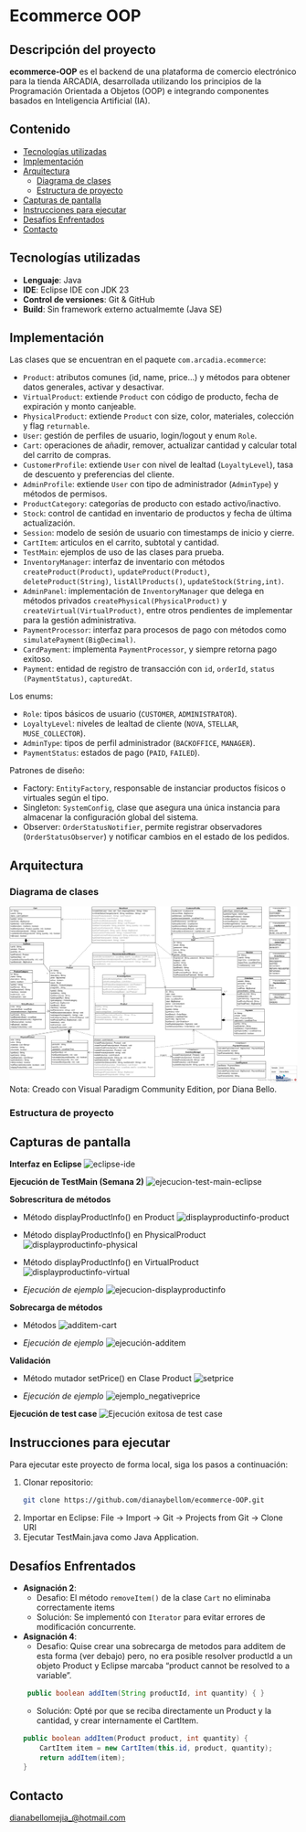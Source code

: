 # Ecommerce OOP

## Descripción del proyecto  
**ecommerce-OOP** es el backend de una plataforma de comercio electrónico para la tienda ARCADIA, desarrollada utilizando los principios de la Programación Orientada a Objetos (OOP) e integrando componentes basados en Inteligencia Artificial (IA). 

## Contenido
- [Tecnologías utilizadas](#tecnologías-utilizadas)
- [Implementación](#implementación)
- [Arquitectura](#arquitectura)
  - [Diagrama de clases](#diagrama-de-clases)
  - [Estructura de proyecto](#estructura-de-proyecto)
- [Capturas de pantalla](#capturas-de-pantalla)
- [Instrucciones para ejecutar](#instrucciones-para-ejecutar)
- [Desafíos Enfrentados](#desafíos-enfrentados)
- [Contacto](#contacto)

## Tecnologías utilizadas  
- **Lenguaje**: Java  
- **IDE**: Eclipse IDE con JDK 23
- **Control de versiones**: Git & GitHub  
- **Build**: Sin framework externo actualmemte (Java SE)  

## Implementación
Las clases que se encuentran en el paquete `com.arcadia.ecommerce`:
- `Product`: atributos comunes (id, name, price…) y métodos para obtener datos generales, activar y desactivar.
- `VirtualProduct`: extiende `Product` con código de producto, fecha de expiración y monto canjeable.
- `PhysicalProduct`: extiende `Product` con size, color, materiales, colección y flag `returnable`.
- `User`: gestión de perfiles de usuario, login/logout y enum `Role`.
- `Cart`: operaciones de añadir, remover, actualizar cantidad y calcular total del carrito de compras.
- `CustomerProfile`: extiende `User` con nivel de lealtad (`LoyaltyLevel`), tasa de descuento y preferencias del cliente.  
- `AdminProfile`: extiende `User` con tipo de administrador (`AdminType`) y métodos de permisos.  
- `ProductCategory`: categorías de producto con estado activo/inactivo.  
- `Stock`: control de cantidad en inventario de productos y fecha de última actualización.  
- `Session`: modelo de sesión de usuario con timestamps de inicio y cierre.  
- `CartItem`: articulos en el carrito, subtotal y cantidad.   
- `TestMain`: ejemplos de uso de las clases para prueba.
- `InventoryManager`: interfaz de inventario con métodos `createProduct(Product)`, `updateProduct(Product)`, `deleteProduct(String)`, `listAllProducts()`, `updateStock(String,int)`.  
- `AdminPanel`: implementación de `InventoryManager` que delega en métodos privados `createPhysical(PhysicalProduct)` y `createVirtual(VirtualProduct)`, entre otros pendientes de implementar para la gestión administrativa. 
- `PaymentProcessor`: interfaz para procesos de pago con métodos como `simulatePayment(BigDecimal)`.  
- `CardPayment`: implementa `PaymentProcessor`, y siempre retorna pago exitoso.  
- `Payment`: entidad de registro de transacción con `id`, `orderId`, `status (PaymentStatus)`, `capturedAt`.

Los enums:
- `Role`: tipos básicos de usuario (`CUSTOMER`, `ADMINISTRATOR`).  
- `LoyaltyLevel`: niveles de lealtad de cliente (`NOVA`, `STELLAR`, `MUSE_COLLECTOR`).  
- `AdminType`: tipos de perfil administrador (`BACKOFFICE`, `MANAGER`).
- `PaymentStatus`: estados de pago (`PAID`, `FAILED`).

Patrones de diseño:
- Factory: `EntityFactory`, responsable de instanciar productos físicos o virtuales según el tipo.
- Singleton: `SystemConfig`, clase que asegura una única instancia para almacenar la configuración global del sistema.
- Observer: `OrderStatusNotifier`, permite registrar observadores (`OrderStatusObserver`) y notificar cambios en el estado de los pedidos.

## Arquitectura
### Diagrama de clases  
![Diagrama UML de clases](docs/Diagrama-de-clases.jpg)
Nota: Creado con Visual Paradigm Community Edition, por Diana Bello.

### Estructura de proyecto

## Capturas de pantalla 
**Interfaz en Eclipse** 
![eclipse-ide](https://github.com/user-attachments/assets/9915cb61-021e-4c82-b7be-a049633b8220)

**Ejecución de TestMain (Semana 2)** 
![ejecucion-test-main-eclipse](https://github.com/user-attachments/assets/1c6723e6-3b88-405b-9af3-445bc2824eda)

**Sobrescritura de métodos** 
- Método displayProductInfo() en Product
![displayproductinfo-product](https://github.com/user-attachments/assets/16fb2812-4d3c-4a79-97dc-e0327f3da1a0)

- Método displayProductInfo() en PhysicalProduct
![displayproductinfo-physical](https://github.com/user-attachments/assets/1eec8406-1b77-46e7-a8e8-b17886ab5308)

- Método displayProductInfo() en VirtualProduct
![displayproductinfo-virtual](https://github.com/user-attachments/assets/f631687f-3686-40bc-b0d4-caf2218e84d8)

- *Ejecución de ejemplo*
![ejecucion-displayproductinfo](https://github.com/user-attachments/assets/609f5b0a-9fb9-433f-aa09-dc1b45cee8b1)

**Sobrecarga de métodos**
- Métodos
![additem-cart](https://github.com/user-attachments/assets/0daf38f4-5918-4c0a-97a8-c1ab1c52eb7f)

- *Ejecución de ejemplo*
![ejecución-additem](https://github.com/user-attachments/assets/82dff18a-429d-4698-87be-de8e330573d4)

**Validación**
- Método mutador setPrice() en Clase Product
![setprice](https://github.com/user-attachments/assets/22e4daf1-dccb-4625-ac8e-144b7e35aeb2)

- *Ejecución de ejemplo*
![ejemplo_negativeprice](https://github.com/user-attachments/assets/5b73e0a2-55c7-4319-a252-3080e03e4988)

**Ejecución de test case**
![Ejecución exitosa de test case](https://github.com/user-attachments/assets/248bf4d7-7da4-461f-9d7d-0ca0f46b24d7)


## Instrucciones para ejecutar
Para ejecutar este proyecto de forma local, siga los pasos a continuación:
1. Clonar repositorio:
   ```bash
   git clone https://github.com/dianaybellom/ecommerce-OOP.git
3. Importar en Eclipse: File → Import → Git → Projects from Git → Clone URI
4. Ejecutar TestMain.java como Java Application.

## Desafíos Enfrentados
- **Asignación 2**:
  - Desafio: El método `removeItem()` de la clase `Cart` no eliminaba correctamente items
  - Solución: Se implementó con `Iterator` para evitar errores de modificación concurrente.
- **Asignación 4**:
  - Desafio: Quise crear una sobrecarga de metodos para additem de esta forma (ver debajo)  pero, no era posible resolver productId a un objeto Product y Eclipse marcaba “product cannot be resolved to a variable”.
   ```java
    public boolean addItem(String productId, int quantity) { }
    ```
  - Solución: Opté por que se reciba directamente un Product y la cantidad, y crear internamente el CartItem.
  ```java
  public boolean addItem(Product product, int quantity) {
      CartItem item = new CartItem(this.id, product, quantity);
      return addItem(item);
  }
  ```
## Contacto
dianabellomejia_@hotmail.com
